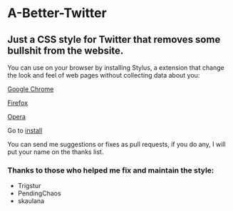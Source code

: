 # A-Better-Twitter
## Just a CSS style for Twitter that removes some bullshit from the website.
        
You can use on your browser by installing Stylus, a extension that change the look and feel of web pages without collecting data about you:

[Google Chrome](https://chrome.google.com/webstore/detail/stylus/clngdbkpkpeebahjckkjfobafhncgmne)

[Firefox](https://addons.mozilla.org/firefox/addon/styl-us/)

[Opera](https://addons.opera.com/extensions/details/stylus/)

Go to [install](https://userstyles.org/styles/155039/a-better-twitter)

You can send me suggestions or fixes as pull requests, if you do any, I will put your name on the thanks list.

### Thanks to those who helped me fix and maintain the style:

* Trigstur
* PendingChaos
* skaulana
